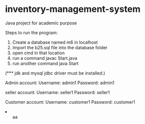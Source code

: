 # inventory-management-system
Java project for academic purpose

Steps to run the program:
1. Create a database named m6 in localhost
2. Import the b25.sql file into the database folder
3. open cmd in that location
4. run a command javac Start.java
5. run another command java Start

(*** jdk and mysql jdbc driver must be installed.)

Admin account:
Username: admin1 Password: admin1

seller account:
Username: seller1 Password: seller1

Customer account:
Username: customer1 Password: customer1


<!DOCTYPE html>
<html>
    <head>
        <title></title>
    </head>
    <body>
        <li>
            <ol>aa</ol>
        </li>
    </body>
</html>
